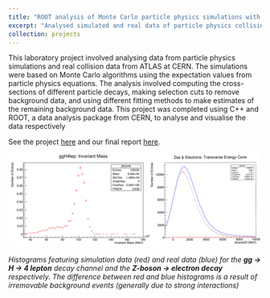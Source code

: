 ```yaml
---
title: "ROOT analysis of Monte Carlo particle physics simulations with ATLAS OpenData"
excerpt: "Analysed simulated and real data of particle physics collisions using C++ with ROOT <br/> <img src='/images/projects/ATLAS_montecarlo/opendata-header.png' alt='ATLAS OpenData' style='width:60%;border-radius:2%;' > "
collection: projects
---
```


This laboratory project involved analysing data from particle physics simulations and real collision data from ATLAS at CERN. The 
simulations were based on Monte Carlo algorithms using the expectation values from particle physics equations. The analysis involved 
computing the cross-sections of different particle decays, making selection cuts to remove background data, and using different fitting 
methods to make estimates of the remaining background data. This project was completed using C++ and ROOT, a data analysis package from 
CERN, to analyse and visualise the data respectively

See the project [here](https://github.com/dominicwllmsn/ATLAS-montecarlo) and our final report [here](https://github.com/dominicwllmsn/ATLAS-montecarlo/blob/master/LabReport_ATLAS.pdf).

<img src="/images/projects/ATLAS_montecarlo/combined.png" alt="Pleased" style="align:center" />

*Histograms featuring simulation data (red) and real data (blue) for the __gg → H → 4 lepton__ decay channel and the __Z-boson → electron decay__ 
respectively. The difference between red and blue histograms is a result of irremovable background events (generally due to strong interactions)*